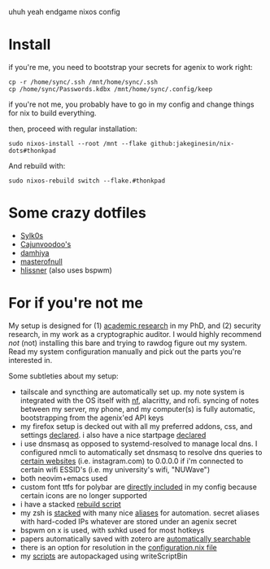 uhuh yeah endgame nixos config

# Install
if you're me, you need to bootstrap your secrets for agenix to work right:
```
cp -r /home/sync/.ssh /mnt/home/sync/.ssh
cp /home/sync/Passwords.kdbx /mnt/home/sync/.config/keep
```
if you're not me, you probably have to go in my config and change things for nix to build everything. 

then, proceed with regular installation:
```
sudo nixos-install --root /mnt --flake github:jakeginesin/nix-dots#thonkpad
```
And rebuild with:
```
sudo nixos-rebuild switch --flake.#thonkpad
```

# Some crazy dotfiles
- [Sylk0s](https://github.com/sylk0s/dotfiles)
- [Cajunvoodoo's](https://github.com/Cajunvoodoo/dotfiles)
- [damhiya](https://github.com/damhiya)
- [masterofnull](https://github.com/MasterofNull/nixos)
- [hlissner](https://github.com/hlissner/dotfiles) (also uses bspwm)

# For if you're not me
My setup is designed for (1) [academic research](https://jakegines.in/research) in my PhD, and (2) security research, in my work as a cryptographic auditor. I would highly recommend *not* (not) installing this bare and trying to rawdog figure out my system. Read my system configuration manually and pick out the parts you're interested in. 

Some subtleties about my setup:
- tailscale and syncthing are automatically set up. my note system is integrated with the OS itself with [nf](https://github.com/JakeGinesin/nix-dots/blob/master/home/scripts/journal/nf.sh), alacritty, and rofi. syncing of notes between my server, my phone, and my computer(s) is fully automatic, bootstrapping from the agenix'ed API keys
- my firefox setup is decked out with all my preferred addons, css, and settings [declared](https://github.com/JakeGinesin/nix-dots/blob/master/home/programs/firefox/default.nix). i also have a nice startpage [declared](https://github.com/JakeGinesin/nix-dots/tree/master/home/programs/firefox/startpage)
- i use dnsmasq as opposed to systemd-resolved to manage local dns. I configured nmcli to automatically set dnsmasq to resolve dns queries to [certain websites](https://github.com/JakeGinesin/nix-dots/blob/master/system/networking/blockers.sh) (i.e. instagram.com) to 0.0.0.0 if i'm connected to certain wifi ESSID's (i.e. my university's wifi, "NUWave")
- both neovim+emacs used
- custom font ttfs for polybar are [directly included](https://github.com/JakeGinesin/nix-dots/blob/master/home/fonts/default.nix) in my config because certain icons are no longer supported
- i have a stacked [rebuild script](https://github.com/JakeGinesin/nix-dots/blob/master/home/scripts/rebuild.sh)
- my zsh is [stacked](https://github.com/JakeGinesin/nix-dots/blob/master/home/programs/zsh/default.nix) with many nice [aliases](https://github.com/JakeGinesin/nix-dots/blob/master/home/programs/zsh/zshrc) for automation. secret aliases with hard-coded IPs whatever are stored under an agenix secret
- bspwm on x is used, with sxhkd used for most hotkeys
- papers automatically saved with zotero are [automatically searchable](https://github.com/JakeGinesin/nix-dots/tree/master/home/scripts/document-scripts)
- there is an option for resolution in the [configuration.nix file](https://github.com/JakeGinesin/nix-dots/tree/master/hosts/rq)
- my [scripts](https://github.com/JakeGinesin/nix-dots/tree/master/home/scripts) are autopackaged using writeScriptBin
